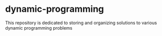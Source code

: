 # dynamic-programming
This repository is dedicated to storing and organizing solutions to various dynamic programming problems

